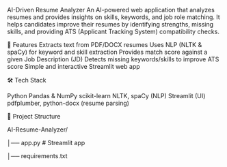 AI-Driven Resume Analyzer
An AI-powered web application that analyzes resumes and provides insights on skills, keywords, and job role matching.
It helps candidates improve their resumes by identifying strengths, missing skills, and providing ATS (Applicant Tracking System) compatibility checks.

🚀 Features
Extracts text from PDF/DOCX resumes
Uses NLP (NLTK & spaCy) for keyword and skill extraction
Provides match score against a given Job Description (JD)
Detects missing keywords/skills to improve ATS score
Simple and interactive Streamlit web app

🛠️ Tech Stack

Python
Pandas & NumPy
scikit-learn
NLTK, spaCy (NLP)
Streamlit (UI)
pdfplumber, python-docx (resume parsing)

📂 Project Structure

AI-Resume-Analyzer/

│── app.py    # Streamlit app

│── requirements.txt
